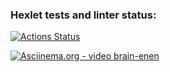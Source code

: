 ### Hexlet tests and linter status:
[![Actions Status](https://github.com/nikitosPonom675/php-project-lvl1/workflows/hexlet-check/badge.svg)](https://github.com/nikitosPonom675/php-project-lvl1/actions)

[![Asciinema.org - video brain-enen]()](https://asciinema.org/a/MH22dmH24Q7N7wUZCKmkzgDsc)
